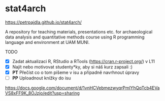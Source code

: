 # stat4arch

<https://petrpajdla.github.io/stat4arch/>

A repository for teaching materials, presentations etc. for archaeological data analysis and quantitative methods course using R programming language and environment at UAM MUNI.

TODO

- [x] Zadat aktualizaci R, RStudio a RTools (https://cran.r-project.org/) v L11
- [x] Najít nebo motivovat studenty*ky, aby si náš kurz zapsali :)
- [x] **PT** Přečíst co o tom píšeme v isu a případně navrhnout úpravy
- [ ] **PP** Uploadnout knížky do isu

<https://docs.google.com/document/d/1vnHCVebmezwyqrPmIYhQqTcb4EVaVS8xFF9K_8OJzjo/edit?usp=sharing>

